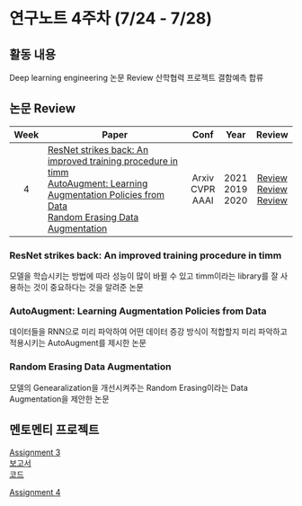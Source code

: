 # 연구노트 4주차 (7/24 - 7/28)
## 활동 내용
Deep learning engineering 논문 Review
산학협력 프로젝트 결함예측 합류  

## 논문 Review
| Week   | Paper                                               | Conf | Year   | Review   |
| :----: | ------------------------------------------------------- | :----: | :------------: | :------: |
| 4    | [ResNet strikes back: An improved training procedure in timm](https://arxiv.org/pdf/2110.00476.pdf)<br>[AutoAugment: Learning Augmentation Policies from Data](https://arxiv.org/pdf/1805.09501.pdf)<br>[Random Erasing Data Augmentation](https://arxiv.org/abs/1708.04896)        | Arxiv<br>CVPR<br>AAAI   | 2021<br>2019<br>2020 | [Review](https://github.com/Chihiro0623/2023summer-selfstudy1/blob/main/week4/Reviews/ResNet%20strikes%20back%20An%20improved%20training%20procedure%20in%20timm.pdf)<br>[Review](https://github.com/Chihiro0623/2023summer-selfstudy1/blob/main/week4/Reviews/AutoAugment%20Learning%20Augmentation%20Strategies%20from%20Data.pdf)<br>[Review](https://github.com/Chihiro0623/2023summer-selfstudy1/blob/main/week4/Reviews/Random%20Erasing%20Data%20Augmentation.pdf) |

### ResNet strikes back: An improved training procedure in timm
모델을 학습시키는 방법에 따라 성능이 많이 바뀔 수 있고 timm이라는 library를 잘 사용하는 것이 중요하다는 것을 알려준 논문

### AutoAugment: Learning Augmentation Policies from Data
데이터들을 RNN으로 미리 파악하여 어떤 데이터 증강 방식이 적합할지 미리 파악하고 적용시키는 AutoAugment를 제시한 논문

### Random Erasing Data Augmentation
모델의 Genearalization을 개선시켜주는 Random Erasing이라는 Data Augmentation을 제안한 논문  

## 멘토멘티 프로젝트
[Assignment 3](https://github.com/Chihiro0623/2023summer-selfstudy1/blob/main/week4/Project/week3.pdf)  
[보고서](https://api.wandb.ai/links/oso0310/wygf3vlf)  
[코드]()  


[Assignment 4](https://github.com/Chihiro0623/2023summer-selfstudy1/blob/main/week4/Project/week4.pdf)  
